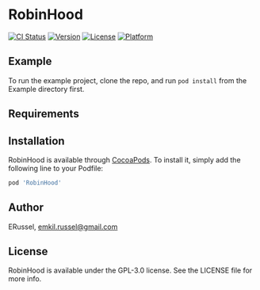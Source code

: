 # RobinHood

[![CI Status](https://img.shields.io/travis/ERussel/RobinHood.svg?style=flat)](https://travis-ci.org/ERussel/RobinHood)
[![Version](https://img.shields.io/cocoapods/v/RobinHood.svg?style=flat)](https://cocoapods.org/pods/RobinHood)
[![License](https://img.shields.io/cocoapods/l/RobinHood.svg?style=flat)](https://cocoapods.org/pods/RobinHood)
[![Platform](https://img.shields.io/cocoapods/p/RobinHood.svg?style=flat)](https://cocoapods.org/pods/RobinHood)

## Example

To run the example project, clone the repo, and run `pod install` from the Example directory first.

## Requirements

## Installation

RobinHood is available through [CocoaPods](https://cocoapods.org). To install
it, simply add the following line to your Podfile:

```ruby
pod 'RobinHood'
```

## Author

ERussel, emkil.russel@gmail.com

## License

RobinHood is available under the GPL-3.0 license. See the LICENSE file for more info.
